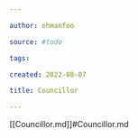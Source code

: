 ```yaml
---

author: ohmanfoo

source: #todo

tags: 

created: 2022-08-07

title: Councillor

---
```

[[Councillor.md]]#Councillor.md